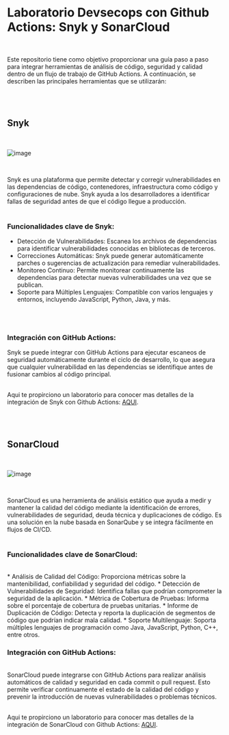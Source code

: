 

# Laboratorio Devsecops con Github Actions: Snyk y SonarCloud

<br>



Este repositorio tiene como objetivo proporcionar una guía paso a paso para integrar herramientas de análisis de código, seguridad y calidad dentro de un flujo de trabajo de GitHub Actions. A continuación, se describen las principales herramientas que se utilizarán:


<br>
<br>

## Snyk

<br>

![image](https://github.com/user-attachments/assets/03722a6e-6d4e-4c50-9ce7-4cbbbbf2abec)

<br>


Snyk es una plataforma que permite detectar y corregir vulnerabilidades en las dependencias de código, contenedores, infraestructura como código y configuraciones de nube. Snyk ayuda a los desarrolladores a identificar fallas de seguridad antes de que el código llegue a producción.
<br>
<br>
### Funcionalidades clave de Snyk:

* Detección de Vulnerabilidades: Escanea los archivos de dependencias para identificar vulnerabilidades conocidas en bibliotecas de terceros.
* Correcciones Automáticas: Snyk puede generar automáticamente parches o sugerencias de actualización para remediar vulnerabilidades.
* Monitoreo Continuo: Permite monitorear continuamente las dependencias para detectar nuevas vulnerabilidades una vez que se publican.
* Soporte para Múltiples Lenguajes: Compatible con varios lenguajes y entornos, incluyendo JavaScript, Python, Java, y más.
<br>
<br>

### Integración con GitHub Actions:
Snyk se puede integrar con GitHub Actions para ejecutar escaneos de seguridad automáticamente durante el ciclo de desarrollo, lo que asegura que cualquier vulnerabilidad en las dependencias se identifique antes de fusionar cambios al código principal.
<br>
<br>

Aqui te propirciono un laboratorio para conocer mas detalles de la integración de Snyk con Github Actions: [AQUI](./laboratorio-snyk.md).



<br>
<br>

## SonarCloud 
<br>

![image](https://github.com/user-attachments/assets/43afe73d-9a94-41e8-ae1b-4d8c24360b9e)

<br>


SonarCloud es una herramienta de análisis estático que ayuda a medir y mantener la calidad del código mediante la identificación de errores, vulnerabilidades de seguridad, deuda técnica y duplicaciones de código. Es una solución en la nube basada en SonarQube y se integra fácilmente en flujos de CI/CD.
<br>
<br>
### Funcionalidades clave de SonarCloud:
<br>
* Análisis de Calidad del Código: Proporciona métricas sobre la mantenibilidad, confiabilidad y seguridad del código.
* Detección de Vulnerabilidades de Seguridad: Identifica fallas que podrían comprometer la seguridad de la aplicación.
* Métrica de Cobertura de Pruebas: Informa sobre el porcentaje de cobertura de pruebas unitarias.
* Informe de Duplicación de Código: Detecta y reporta la duplicación de segmentos de código que podrían indicar mala calidad.
* Soporte Multilenguaje: Soporta múltiples lenguajes de programación como Java, JavaScript, Python, C++, entre otros.
<br>

### Integración con GitHub Actions:
<br>
SonarCloud puede integrarse con GitHub Actions para realizar análisis automáticos de calidad y seguridad en cada commit o pull request. Esto permite verificar continuamente el estado de la calidad del código y prevenir la introducción de nuevas vulnerabilidades o problemas técnicos.

<br>
<br>

Aqui te propirciono un laboratorio para conocer mas detalles de la integración de SonarCloud con Github Actions: [AQUI](./laboratorio-sonarcloud.md).

<br>
